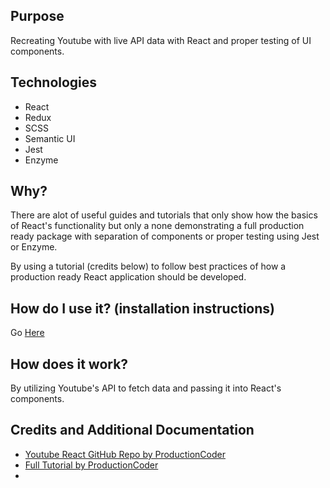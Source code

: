 ## Purpose
Recreating Youtube with live API data with React and proper testing of UI components.

## Technologies
* React
* Redux
* SCSS
* Semantic UI
* Jest
* Enzyme

## Why?
There are alot of useful guides and tutorials that only show how the basics of React's functionality but only a none demonstrating a full production ready package with separation of components or proper testing using Jest or Enzyme.

By using a tutorial (credits below) to follow best practices of how a production ready React application should be developed.

## How do I use it? (installation instructions)
Go [Here](https://github.com/productioncoder/youtube-react)

## How does it work?
By utilizing Youtube's API to fetch data and passing it into React's components.

## Credits and Additional Documentation
* [Youtube React GitHub Repo by ProductionCoder](https://github.com/productioncoder/youtube-react)
* [Full Tutorial by ProductionCoder](https://productioncoder.com/build-youtube-in-react-part-1/)
* 